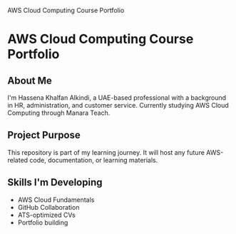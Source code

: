 AWS Cloud Computing Course Portfolio
# AWS Cloud Computing Course Portfolio

## About Me
I'm Hassena Khalfan Alkindi, a UAE-based professional with a background in HR, administration, and customer service. Currently studying AWS Cloud Computing through Manara Teach.

## Project Purpose
This repository is part of my learning journey. It will host any future AWS-related code, documentation, or learning materials.

## Skills I'm Developing
- AWS Cloud Fundamentals
- GitHub Collaboration
- ATS-optimized CVs
- Portfolio building
